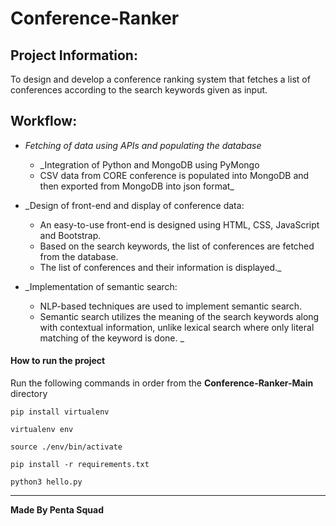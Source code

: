 # Conference-Ranker


## Project Information:
To design and develop a conference ranking system that fetches a list of conferences according to the search keywords given as input.


## Workflow:

* _Fetching of data using APIs and populating the database_ 
   * _Integration of Python and MongoDB using PyMongo
   * CSV data from CORE conference is populated into MongoDB and then exported from MongoDB into json format_


* _Design of front-end and display of conference data:
   * An easy-to-use front-end is designed using HTML, CSS, JavaScript and Bootstrap. 
   * Based on the search keywords, the list of conferences are fetched from the database. 
   * The list of conferences and their information is displayed._
        

* _Implementation of semantic search:
   * NLP-based techniques are used to implement semantic search.
   * Semantic search utilizes the meaning of the search keywords along with contextual information, unlike lexical search where only literal matching of the keyword is done.
_

#### How to run the project
Run the following commands in order from the **Conference-Ranker-Main** directory

`pip install virtualenv`

`virtualenv env`

`source ./env/bin/activate`


`pip install -r requirements.txt`

`python3 hello.py`

-----------------------

**Made By Penta Squad**
